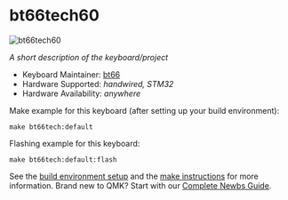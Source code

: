 # bt66tech60

![bt66tech60](https://i.imgur.com/8eJ4liU.jpg)

*A short description of the keyboard/project*

* Keyboard Maintainer: [bt66](https://github.com/bt66)
* Hardware Supported: *handwired, STM32*
* Hardware Availability: *anywhere*

Make example for this keyboard (after setting up your build environment):

    make bt66tech:default

Flashing example for this keyboard:

    make bt66tech:default:flash

See the [build environment setup](https://docs.qmk.fm/#/getting_started_build_tools) and the [make instructions](https://docs.qmk.fm/#/getting_started_make_guide) for more information. Brand new to QMK? Start with our [Complete Newbs Guide](https://docs.qmk.fm/#/newbs).
